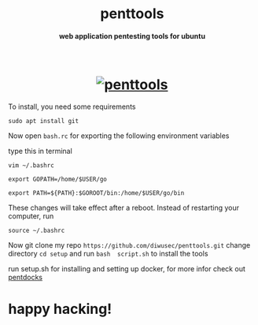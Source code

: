 <h1 align="center">penttools</h1>
<h4 align="center">web application pentesting tools for ubuntu</h4>

<h1 align="center">
  <br>
  <a href="https://github.com/diwusec/penttools"><img src="https://blog.eduonix.com/wp-content/uploads/2020/06/ethical-hacking-security.jpg" alt="penttools"></a>
  <br>
</h1>

To install, you need some requirements

```
sudo apt install git
```

Now open `bash.rc` for exporting the following environment variables
 
type this in terminal

`vim ~/.bashrc`
```
export GOPATH=/home/$USER/go
```
```
export PATH=${PATH}:$GOROOT/bin:/home/$USER/go/bin
```
These changes will take effect after a reboot. Instead of restarting your computer, run

`source ~/.bashrc`

Now git clone my repo `https://github.com/diwusec/penttools.git` change directory `cd setup` and run `bash  script.sh` to install the tools

<p>run setup.sh for installing and setting up docker, for more infor check out<a href="https://github.com/diwusec/penttools"> pentdocks</a></p>

# happy hacking!
